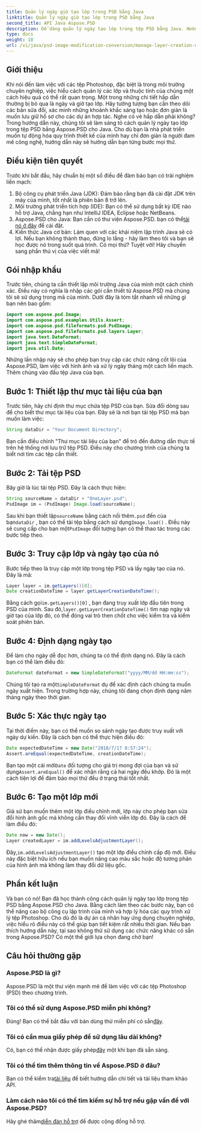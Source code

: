 ```yaml
---
title: Quản lý ngày giờ tạo lớp trong PSD bằng Java
linktitle: Quản lý ngày giờ tạo lớp trong PSD bằng Java
second_title: API Java Aspose.PSD
description: Dễ dàng quản lý ngày tạo lớp trong tệp PSD bằng Java. Hướng dẫn này hướng dẫn bạn cách sử dụng Aspose.PSD để xử lý hình ảnh và quản lý lớp liền mạch.
type: docs
weight: 18
url: /vi/java/psd-image-modification-conversion/manage-layer-creation-datetime-psd/
---
```

## Giới thiệu
Khi nói đến làm việc với các tệp Photoshop, đặc biệt là trong môi trường chuyên nghiệp, việc hiểu cách quản lý các lớp và thuộc tính của chúng một cách hiệu quả có thể rất quan trọng. Một trong những chi tiết hấp dẫn thường bị bỏ qua là ngày và giờ tạo lớp. Hãy tưởng tượng bạn cần theo dõi các bản sửa đổi, xác minh những khoảnh khắc sáng tạo hoặc đơn giản là muốn lưu giữ hồ sơ cho các dự án hợp tác. Nghe có vẻ hấp dẫn phải không? Trong hướng dẫn này, chúng tôi sẽ làm sáng tỏ cách quản lý ngày tạo lớp trong tệp PSD bằng Aspose.PSD cho Java. Cho dù bạn là nhà phát triển muốn tự động hóa quy trình thiết kế của mình hay chỉ đơn giản là người đam mê công nghệ, hướng dẫn này sẽ hướng dẫn bạn từng bước mọi thứ.
## Điều kiện tiên quyết
Trước khi bắt đầu, hãy chuẩn bị một số điều để đảm bảo bạn có trải nghiệm liền mạch:
1. Bộ công cụ phát triển Java (JDK): Đảm bảo rằng bạn đã cài đặt JDK trên máy của mình, tốt nhất là phiên bản 8 trở lên.
2. Môi trường phát triển tích hợp (IDE): Bạn có thể sử dụng bất kỳ IDE nào hỗ trợ Java, chẳng hạn như IntelliJ IDEA, Eclipse hoặc NetBeans.
3.  Aspose.PSD cho Java: Bạn cần có thư viện Aspose.PSD. bạn có thể[tải nó ở đây](https://releases.aspose.com/psd/java/) để cài đặt.
4. Kiến thức Java cơ bản: Làm quen với các khái niệm lập trình Java sẽ có lợi. Nếu bạn không thành thạo, đừng lo lắng - hãy làm theo tôi và bạn sẽ học được nó trong suốt quá trình.
Có mọi thứ? Tuyệt vời! Hãy chuyển sang phần thú vị của việc viết mã!
## Gói nhập khẩu
Trước tiên, chúng ta cần thiết lập môi trường Java của mình một cách chính xác. Điều này có nghĩa là nhập các gói cần thiết từ Aspose.PSD mà chúng tôi sẽ sử dụng trong mã của mình. Dưới đây là tóm tắt nhanh về những gì bạn nên bao gồm:
```java
import com.aspose.psd.Image;
import com.aspose.psd.examples.Utils.Assert;
import com.aspose.psd.fileformats.psd.PsdImage;
import com.aspose.psd.fileformats.psd.layers.Layer;
import java.text.DateFormat;
import java.text.SimpleDateFormat;
import java.util.Date;
```
Những lần nhập này sẽ cho phép bạn truy cập các chức năng cốt lõi của Aspose.PSD, làm việc với hình ảnh và xử lý ngày tháng một cách liền mạch. Thêm chúng vào đầu tệp Java của bạn.
## Bước 1: Thiết lập thư mục tài liệu của bạn
Trước tiên, hãy chỉ định thư mục chứa tệp PSD của bạn. Sửa đổi dòng sau để cho biết thư mục tài liệu của bạn. Đây sẽ là nơi bạn tải tệp PSD mà bạn muốn làm việc:
```java
String dataDir = "Your Document Directory";
```

Bạn cần điều chỉnh "Thư mục tài liệu của bạn" để trỏ đến đường dẫn thực tế trên hệ thống nơi lưu trữ tệp PSD. Điều này cho chương trình của chúng ta biết nơi tìm các tệp cần thiết.
## Bước 2: Tải tệp PSD
Bây giờ là lúc tải tệp PSD. Đây là cách thực hiện:
```java
String sourceName = dataDir + "OneLayer.psd";
PsdImage im = (PsdImage) Image.load(sourceName);
```

 Sau khi bạn thiết lập`sourceName` bằng cách nối thêm`.psd` đến của bạn`dataDir` , bạn có thể tải tệp bằng cách sử dụng`Image.load()` . Điều này sẽ cung cấp cho bạn một`PsdImage` đối tượng bạn có thể thao tác trong các bước tiếp theo.
## Bước 3: Truy cập lớp và ngày tạo của nó
Bước tiếp theo là truy cập một lớp trong tệp PSD và lấy ngày tạo của nó. Đây là mã:
```java
Layer layer = im.getLayers()[0];
Date creationDateTime = layer.getLayerCreationDateTime();
```

 Bằng cách gọi`im.getLayers()[0]` , bạn đang truy xuất lớp đầu tiên trong PSD của mình. Sau đó,`layer.getLayerCreationDateTime()` tìm nạp ngày và giờ tạo của lớp đó, có thể đóng vai trò then chốt cho việc kiểm tra và kiểm soát phiên bản.
## Bước 4: Định dạng ngày tạo
Để làm cho ngày dễ đọc hơn, chúng ta có thể định dạng nó. Đây là cách bạn có thể làm điều đó:
```java
DateFormat dateFormat = new SimpleDateFormat("yyyy/MM/dd HH:mm:ss");
```

 Chúng tôi tạo ra một`SimpleDateFormat` dụ để xác định cách chúng ta muốn ngày xuất hiện. Trong trường hợp này, chúng tôi đang chọn định dạng năm tháng ngày theo thời gian.
## Bước 5: Xác thực ngày tạo
Tại thời điểm này, bạn có thể muốn so sánh ngày tạo được truy xuất với ngày dự kiến. Đây là cách bạn có thể thực hiện điều đó:
```java
Date expectedDateTime = new Date("2018/7/17 8:57:24");
Assert.areEqual(expectedDateTime, creationDateTime);
```

 Bạn tạo một cái mới`Date` đối tượng cho giá trị mong đợi của bạn và sử dụng`Assert.areEqual()` để xác nhận rằng cả hai ngày đều khớp. Đó là một cách tiện lợi để đảm bảo mọi thứ đều ở trạng thái tốt nhất.
## Bước 6: Tạo một lớp mới
Giả sử bạn muốn thêm một lớp điều chỉnh mới, lớp này cho phép bạn sửa đổi hình ảnh gốc mà không cần thay đổi vĩnh viễn lớp đó. Đây là cách để làm điều đó:
```java
Date now = new Date();
Layer createdLayer = im.addLevelsAdjustmentLayer();
```

 Đây,`im.addLevelsAdjustmentLayer()` tạo một lớp điều chỉnh cấp độ mới. Điều này đặc biệt hữu ích nếu bạn muốn nâng cao màu sắc hoặc độ tương phản của hình ảnh mà không làm thay đổi dữ liệu gốc.
## Phần kết luận
Và bạn có nó! Bạn đã học thành công cách quản lý ngày tạo lớp trong tệp PSD bằng Aspose.PSD cho Java. Bằng cách làm theo các bước này, bạn có thể nâng cao bộ công cụ lập trình của mình và hợp lý hóa các quy trình xử lý tệp Photoshop. Cho dù đó là dự án cá nhân hay ứng dụng chuyên nghiệp, việc hiểu rõ điều này có thể giúp bạn tiết kiệm rất nhiều thời gian.
Nếu bạn thích hướng dẫn này, tại sao không thử sử dụng các chức năng khác có sẵn trong Aspose.PSD? Có một thế giới lựa chọn đang chờ bạn!
## Câu hỏi thường gặp
### Aspose.PSD là gì?  
Aspose.PSD là một thư viện mạnh mẽ để làm việc với các tệp Photoshop (PSD) theo chương trình.
### Tôi có thể sử dụng Aspose.PSD miễn phí không?  
 Đúng! Bạn có thể bắt đầu với bản dùng thử miễn phí có sẵn[đây](https://releases.aspose.com/).
### Tôi có cần mua giấy phép để sử dụng lâu dài không?  
 Có, bạn có thể nhận được giấy phép[đây](https://purchase.aspose.com/buy) một khi bạn đã sẵn sàng.
### Tôi có thể tìm thêm thông tin về Aspose.PSD ở đâu?  
 Bạn có thể kiểm tra[tài liệu](https://reference.aspose.com/psd/java/) để biết hướng dẫn chi tiết và tài liệu tham khảo API.
### Làm cách nào tôi có thể tìm kiếm sự hỗ trợ nếu gặp vấn đề với Aspose.PSD?  
 Hãy ghé thăm[diễn đàn hỗ trợ](https://forum.aspose.com/c/psd/34) để được cộng đồng hỗ trợ.